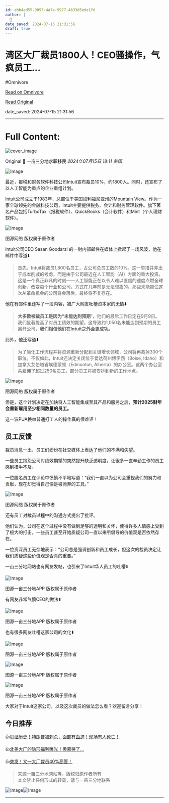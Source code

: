 ```yaml
---
id: ebb4ed55-0893-4a7e-9977-4633d5ede1fd
author: |
  🌛
date_saved: 2024-07-15 21:31:56
draft: true
---
```


# 湾区大厂裁员1800人！CEO骚操作，气疯员工...
#Omnivore

[Read on Omnivore](https://omnivore.app/me/https-mp-weixin-qq-com-s-w-spjm-qt-viv-g-pi-qu-w-7-rsv-1-q-190b92a872c)

[Read Original](https://mp.weixin.qq.com/s/WSpjmQTVivGPiQuW7Rsv1Q)

date_saved: 2024-07-15 21:31:56


--- 

# Full Content: 

![cover_image](https://proxy-prod.omnivore-image-cache.app/0x0,sNd6SP3GdLBN4sLCEKubmdVw--Hbie9KuzX_I8gyV4M4/https://mmbiz.qpic.cn/mmbiz_jpg/ZhTT5yFXXMH7nmZHcZzZeDprMyep264c7UfcNvZfPe3G9j7d3TNrX6c79V267KMAa1JZNZKV6nfCKibaIxhsPoQ/0?wx_fmt=jpeg) 

Original  🌛  一亩三分地求职移民 _2024年07月15日 18:11_ _美国_ 

![Image](https://proxy-prod.omnivore-image-cache.app/0x0,sbWLbxF7A9IOf8dbDMYe-WvdayT1O7Rv2M6coQlVSJ1c/https://mmbiz.qpic.cn/mmbiz_gif/ZhTT5yFXXMH7nmZHcZzZeDprMyep264cQtBpIsR1icED9Vslw3fCvyveibbt3BicBs6y49QIiaPYRZe7sO3ryQyCiaQ/640?wx_fmt=gif&from=appmsg)

最近，报税和财务软件科技公司Intuit宣布裁员10%，约1800人。同时，还宣布了以人工智能为重点的企业重组计划。

Intuit公司成立于1983年，总部位于美国加利福尼亚州的Mountain View。作为一家全球领先的金融科技公司，Intuit主要提供税务、会计和财务管理软件。旗下著名产品包括TurboTax（报税软件）、QuickBooks（会计软件）和Mint（个人理财软件）。

![Image](https://proxy-prod.omnivore-image-cache.app/0x0,slpSdWU7uNQwgxqI3drp97EilTTVBsmgwLbGd8FkEjfM/https://mmbiz.qpic.cn/mmbiz_png/ZhTT5yFXXMH7nmZHcZzZeDprMyep264cIqs33hF6DboRsXHbC4lb4n3lcYRVbgrpky8p3P29dzYzLekA7yiakJw/640?wx_fmt=png&from=appmsg)

图源网络 版权属于原作者

Intuit公司CEO Sasan Goodarzi 的一封内部邮件在媒体上掀起了一场风波，他在邮件中写道⬇️

> 首先，Intuit将裁员1,800名员工，占公司总员工数的10%。这一举措并非出于成本削减的考虑，而是由于公司最近在人工智能（AI）方面的重大投资。这是一个真正非凡的时刻——人工智能正在以令人难以置信的速度点燃全球创新，改变每个行业和公司，方式在几年前是无法想象的。那些未能抓住这次AI革命机会的公司将会落后，最终将不复存在。

他在有邮件里还写了一段内容，被广大网友吐槽资本家的无情⬇️

> **大多数被裁员工是因为“未能达到预期**”，他们的最后工作日定在9月9日。我们显著提高了对员工绩效的期望，这导致约1,050名未能达到预期的员工离开公司，**我们相信他们在Intuit之外会更成功。**

此外，他还写道⬇️

> 为了简化工作流程并将资源重新分配到关键增长领域，公司将再裁掉300个职位。不仅如此，Intuit还决定关闭位于爱达荷州博伊西（Boise, Idaho）和加拿大艾伯塔省埃德蒙顿（Edmonton, Alberta）的办公室。这两个办公室共雇佣了超过250名员工，部分员工将被安排到新的工作地点。

![Image](https://proxy-prod.omnivore-image-cache.app/0x0,s7tpe359Y6WpXiQ3lQM0uao1lqeyHDT8SDngi1G6F7hE/https://mmbiz.qpic.cn/mmbiz_png/ZhTT5yFXXMH7nmZHcZzZeDprMyep264cKUGgIVpScD0rbyiaOIzludFwic8eb55KsKxQDIjyzpZicut5Z7MfNZy6g/640?wx_fmt=png&from=appmsg)

图源网络 版权属于原作者

但是，这个计划决定在加快将人工智能集成至其产品和服务之后，**预计2025财年会重新雇用至少相同数量的员工。**

这一波PUA换血普通打工人的操作真的很难评！

## 员工反馈

裁员消息一出，员工们纷纷在社交媒体上表达了他们的不满和失望。

一些员工抱怨公司对绩效期望的突然提升缺乏透明度，让很多一直辛勤工作的员工感到措手不及。

一位匿名员工在评论中愤愤不平地写道：“我们一直以为公司会重视我们的努力和贡献，现在却觉得自己像是被抛弃的工具。”

![Image](https://proxy-prod.omnivore-image-cache.app/0x0,s0aTsgb4L0FIxZaRjtEqE3IyfImTIv4da39TS-Je94O8/https://mmbiz.qpic.cn/mmbiz_png/ZhTT5yFXXMH7nmZHcZzZeDprMyep264cTyiaJNIqK3jkZx2SoA9w335gHWVWqntoUq0lH6R2SEU6SXsWj18t3cQ/640?wx_fmt=png&from=appmsg)

图源网络 版权属于原作者

还有员工对裁员过程中的沟通方式提出了批评。

他们认为，公司在这个过程中没有做到足够的透明和关怀，使得许多人情感上受到了极大的打击。一些员工甚至开始质疑公司一直以来所倡导的价值观是否依然存在。

一位资深员工无奈地表示：“公司总是强调创新和员工成长，但这次的裁员决定让我们质疑这些价值观是否真的重要。”

一亩三分地网站也有网友发帖，也引来了Intuit华人员工的吐槽⬇️

![Image](https://proxy-prod.omnivore-image-cache.app/0x0,stmd7e71fDK40oA-0NSMBvxdPGpAv1vyVgQTuCUYgOkE/https://mmbiz.qpic.cn/mmbiz_jpg/ZhTT5yFXXMH7nmZHcZzZeDprMyep264cdvW3iaTJMlwZHhJuicVjhzOv08B7zr4Se9bc0JTxdLYFoCdltxP7YaUw/640?wx_fmt=jpeg&from=appmsg)

图源一亩三分地APP 版权属于原作者

有网友非常气愤CEO的做法⬇️

![Image](https://proxy-prod.omnivore-image-cache.app/0x0,sNeiV6GCPD08GrYVwsTpEVgPca4-HssjVD5VbEJ4OA2o/https://mmbiz.qpic.cn/mmbiz_jpg/ZhTT5yFXXMH7nmZHcZzZeDprMyep264cLqDtZ5X44C9TEaKuVO6dZqA9BXZBLkpnhq22kAv4E7oxkLqoHygwrQ/640?wx_fmt=jpeg&from=appmsg)

图源一亩三分地APP 版权属于原作者

也有很多网友吐槽这家公司的文化⬇️

![Image](https://proxy-prod.omnivore-image-cache.app/0x0,sGwU9eLeOyzxF23j4aNBy1LYerWnNUKDZ5kH72SOIiFQ/https://mmbiz.qpic.cn/mmbiz_jpg/ZhTT5yFXXMH7nmZHcZzZeDprMyep264cw0NLf7WsQtbfPzvhh2KTzRwFAmIXZBJVCQ30OzbVktibXricMwu6IhAA/640?wx_fmt=jpeg&from=appmsg)

图源一亩三分地APP 版权属于原作者

![Image](https://proxy-prod.omnivore-image-cache.app/0x0,sEikqgd6JsLmSAoGJ6n-sXWguUI0lJN8Ik0BSqhK8CN8/https://mmbiz.qpic.cn/mmbiz_jpg/ZhTT5yFXXMH7nmZHcZzZeDprMyep264cDNic5GGjmTK5FiaZByl2XsEK2Xp1bU7pTY6rYPxHF3ALgtdcl0S5Uhag/640?wx_fmt=jpeg&from=appmsg)

图源一亩三分地APP 版权属于原作者

![Image](https://proxy-prod.omnivore-image-cache.app/0x0,sRFo_IZugm-g0INxU1yxpPQRO_r6S6G4LLp8H0U4avvE/https://mmbiz.qpic.cn/mmbiz_jpg/ZhTT5yFXXMH7nmZHcZzZeDprMyep264cavq6DW0xHaJsvphsdlnXmnV580icFbECTZJVbzHZZXjQgKic04pkQeDQ/640?wx_fmt=jpeg&from=appmsg)

图源一亩三分地APP 版权属于原作者

大家对于Intuit这家公司，以及这次裁员的做法怎么看？欢迎留言分享！

## 今日推荐

👍[见证历史！特朗普被刺杀，面部有血迹！现场有人死亡！](http://mp.weixin.qq.com/s?%5F%5Fbiz=Mzg3MDU4NjQzNg==&mid=2247504525&idx=1&sn=8fa7e2e1b7f74bd49213645c9e7c19e9&chksm=ce8913a6f9fe9ab03d323901274b14da85d0ec9a21d7542953dccdec68e0ad964070f334b6b2&scene=21#wechat%5Fredirect)

👍[北美大厂的隐形福利曝光！羡慕哭了...](http://mp.weixin.qq.com/s?%5F%5Fbiz=Mzg3MDU4NjQzNg==&mid=2247504512&idx=1&sn=a8fccc5f0476670d720495ca3a0f74ea&chksm=ce8913abf9fe9abdda74032bf9146a76bfeccb2a654a51812ae6d583d9e5848c31ce5aa5765f&scene=21#wechat%5Fredirect)

👍[突发！又一大厂裁员40%高管！](http://mp.weixin.qq.com/s?%5F%5Fbiz=Mzg3MDU4NjQzNg==&mid=2247504474&idx=1&sn=3c4580cf855445e7a5d4466769c426f4&chksm=ce891371f9fe9a67a58d96aca62da6cc3b7ce319c3d1c9a44118d74e214df69ea2776aa3a193&scene=21#wechat%5Fredirect)

> 来源一亩三分地网站等，版权归原作者所有  
> 本文禁止任何形式的转载，请与一亩三分地联系

![Image](https://proxy-prod.omnivore-image-cache.app/0x0,sBXyTn6-6I9M0lePpAjWfD4W0ukUBwL-_FSaWyRaUrWA/https://mmbiz.qpic.cn/mmbiz_gif/ZhTT5yFXXMH7nmZHcZzZeDprMyep264cAiasvHc1nicbMJOhtwagVo6e99zWLzwDe66laVvu5PfG7hHYciaic9iaUJg/640?wx_fmt=gif&from=appmsg)![Image](https://proxy-prod.omnivore-image-cache.app/0x0,sK99go-5IOIORcI7RnHqv5n6IZsoly3qgUsvJBS3qs6w/https://mmbiz.qpic.cn/mmbiz_gif/ZhTT5yFXXMH7nmZHcZzZeDprMyep264cp6CcRkEMB9xTaUdY89GOKrlPX2uElHGibC7zhBrTEfyLc0tIibLZMuDg/640?wx_fmt=gif&from=appmsg)

---

